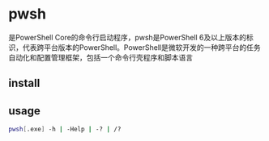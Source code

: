 # pwsh

是PowerShell Core的命令行启动程序，pwsh是PowerShell 6及以上版本的标识，代表跨平台版本的PowerShell。PowerShell是微软开发的一种跨平台的任务自动化和配置管理框架，包括一个命令行壳程序和脚本语言

## install

## usage

```sh
pwsh[.exe] -h | -Help | -? | /?
```
